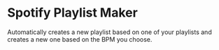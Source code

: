 # Spotify Playlist Maker

Automatically creates a new playlist based on one of your playlists and creates a new one based on the BPM you choose.
 
